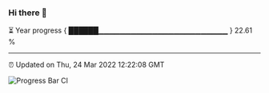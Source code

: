 ### Hi there 👋

⏳ Year progress { ██████▁▁▁▁▁▁▁▁▁▁▁▁▁▁▁▁▁▁▁▁▁▁▁▁ } 22.61 %

---

⏰ Updated on Thu, 24 Mar 2022 12:22:08 GMT

![Progress Bar CI](https://github.com/liununu/liununu/workflows/Progress%20Bar%20CI/badge.svg)

